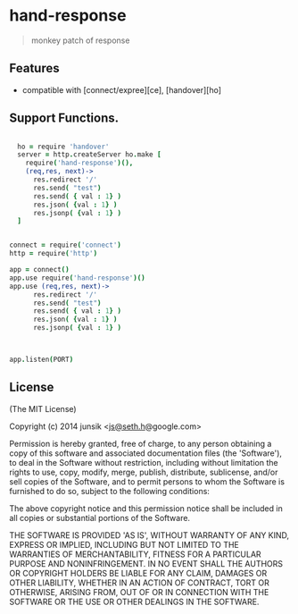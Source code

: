 # hand-response


> monkey patch of response


## Features

* compatible with [connect/expree][ce], [handover][ho]

## Support Functions.

```coffee

  ho = require 'handover'
  server = http.createServer ho.make [
    require('hand-response')(),
    (req,res, next)->
      res.redirect '/'
      res.send( "test")
      res.send( { val : 1} )
      res.json( {val : 1} )
      res.jsonp( {val : 1} )
  ]

``` 

```coffee

connect = require('connect')
http = require('http')

app = connect()
app.use require('hand-response')()
app.use (req,res, next)->
      res.redirect '/'
      res.send( "test")
      res.send( { val : 1} )
      res.json( {val : 1} )
      res.jsonp( {val : 1} )



app.listen(PORT)

``` 
 
 
## License

(The MIT License)

Copyright (c) 2014 junsik &lt;js@seth.h@google.com&gt;

Permission is hereby granted, free of charge, to any person obtaining
a copy of this software and associated documentation files (the
'Software'), to deal in the Software without restriction, including
without limitation the rights to use, copy, modify, merge, publish,
distribute, sublicense, and/or sell copies of the Software, and to
permit persons to whom the Software is furnished to do so, subject to
the following conditions:

The above copyright notice and this permission notice shall be
included in all copies or substantial portions of the Software.

THE SOFTWARE IS PROVIDED 'AS IS', WITHOUT WARRANTY OF ANY KIND,
EXPRESS OR IMPLIED, INCLUDING BUT NOT LIMITED TO THE WARRANTIES OF
MERCHANTABILITY, FITNESS FOR A PARTICULAR PURPOSE AND NONINFRINGEMENT.
IN NO EVENT SHALL THE AUTHORS OR COPYRIGHT HOLDERS BE LIABLE FOR ANY
CLAIM, DAMAGES OR OTHER LIABILITY, WHETHER IN AN ACTION OF CONTRACT,
TORT OR OTHERWISE, ARISING FROM, OUT OF OR IN CONNECTION WITH THE
SOFTWARE OR THE USE OR OTHER DEALINGS IN THE SOFTWARE.


[sh]: https://github.com/sindresorhus/grunt-shell 
[sp]: https://github.com/cri5ti/grunt-shell-spawn